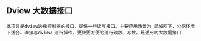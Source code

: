 ## Dview 大数据接口

    此项目是dview边缘控制器的接口，提供一些读写接口。主要应用场景为 局域网下，公网环境下适合。直接与dview 进行操作，更快更方便的进行读数、写数。是通用的大数据接口